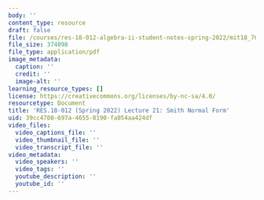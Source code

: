 ```yaml
---
body: ''
content_type: resource
draft: false
file: /courses/res-18-012-algebra-ii-student-notes-spring-2022/mit18_702s22_lect21.pdf
file_size: 374098
file_type: application/pdf
image_metadata:
  caption: ''
  credit: ''
  image-alt: ''
learning_resource_types: []
license: https://creativecommons.org/licenses/by-nc-sa/4.0/
resourcetype: Document
title: 'RES.18-012 (Spring 2022) Lecture 21: Smith Normal Form'
uid: 39cc4708-697a-4655-8190-fa054aa424df
video_files:
  video_captions_file: ''
  video_thumbnail_file: ''
  video_transcript_file: ''
video_metadata:
  video_speakers: ''
  video_tags: ''
  youtube_description: ''
  youtube_id: ''
---
```

